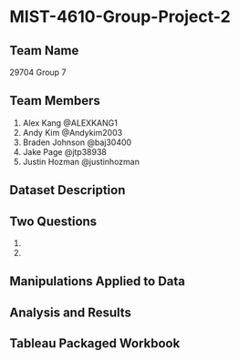 # MIST-4610-Group-Project-2
## Team Name
29704 Group 7
## Team Members
1) Alex Kang @ALEXKANG1
2) Andy Kim @Andykim2003
3) Braden Johnson @baj30400
4) Jake Page @jtp38938
5) Justin Hozman @justinhozman
## Dataset Description

## Two Questions
1) 
2) 
## Manipulations Applied to Data

## Analysis and Results

## Tableau Packaged Workbook

